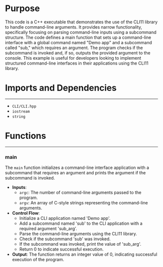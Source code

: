 # Purpose
This code is a C++ executable that demonstrates the use of the CLI11 library to handle command-line arguments. It provides narrow functionality, specifically focusing on parsing command-line inputs using a subcommand structure. The code defines a main function that sets up a command-line interface with a global command named "Demo app" and a subcommand called "sub," which requires an argument. The program checks if the subcommand is invoked and, if so, outputs the provided argument to the console. This example is useful for developers looking to implement structured command-line interfaces in their applications using the CLI11 library.
# Imports and Dependencies

---
- `CLI/CLI.hpp`
- `iostream`
- `string`


# Functions

---
### main<!-- {{#callable:main}} -->
The `main` function initializes a command-line interface application with a subcommand that requires an argument and prints the argument if the subcommand is invoked.
- **Inputs**:
    - `argc`: The number of command-line arguments passed to the program.
    - `argv`: An array of C-style strings representing the command-line arguments.
- **Control Flow**:
    - Initialize a CLI application named 'Demo app'.
    - Add a subcommand named 'sub' to the CLI application with a required argument 'sub_arg'.
    - Parse the command-line arguments using the CLI11 library.
    - Check if the subcommand 'sub' was invoked.
    - If the subcommand was invoked, print the value of 'sub_arg'.
    - Return 0 to indicate successful execution.
- **Output**: The function returns an integer value of 0, indicating successful execution of the program.


